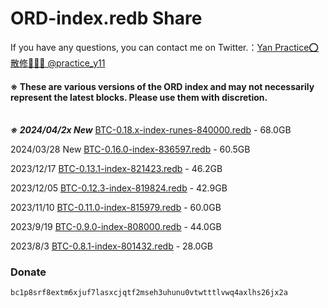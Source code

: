 # ORD-index.redb Share

If you have any questions, you can contact me on Twitter.：[Yan Practice⭕散修🧙🏻‍♀️ @practice_y11](https://twitter.com/practice_y11)
#### ※ These are various versions of the ORD index and may not necessarily represent the latest blocks. Please use them with discretion. <br><br>

***※ 2024/04/2x New*** [BTC-0.18.x-index-runes-840000.redb](https://www.icloud.com/iclouddrive/076rviR8ALE154L27XXkG095g#BTC-0.18) - 68.0GB

2024/03/28 New [BTC-0.16.0-index-836597.redb](https://www.icloud.com/iclouddrive/079APE4V-YvR33OR9YFi2gOSw#BTC-0.16) - 60.5GB

2023/12/17 [BTC-0.13.1-index-821423.redb](https://www.icloud.com/iclouddrive/09bbWiYLek1MYsUg5fYxljHiw#BTC-0.13) - 46.2GB

2023/12/05 [BTC-0.12.3-index-819824.redb](https://www.icloud.com/iclouddrive/039GOabOVdvZyoDHAKFVeIGHw#BTC-0.12) - 42.9GB

2023/11/10 [BTC-0.11.0-index-815979.redb](https://www.icloud.com/iclouddrive/0d2TSkuJvTblcCXBCdecxco2g#BTC-0.11) - 60.0GB

2023/9/19 [BTC-0.9.0-index-808000.redb](https://www.icloud.com/iclouddrive/0f9YOD2VeIn_3oHCQDmacMOhg#BTC-0.9) - 44.0GB

2023/8/3 [BTC-0.8.1-index-801432.redb](https://www.icloud.com/iclouddrive/04br-xZvGCVb75s3M-Zavekwg#BTC-0.8) - 28.0GB



### Donate  
`bc1p8srf8extm6xjuf7lasxcjqtf2mseh3uhunu0vtwtttlvwq4axlhs26jx2a`
